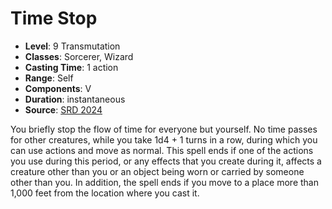 # Time Stop

- **Level**: 9 Transmutation
- **Classes**: Sorcerer, Wizard
- **Casting Time**: 1 action
- **Range**: Self
- **Components**: V
- **Duration**: instantaneous
- **Source**: [SRD 2024](../../../srds/SRD_2024.pdf)

You briefly stop the flow of time for everyone but yourself. No time passes for other creatures, while you take 1d4 + 1 turns in a row, during which you can use actions and move as normal. This spell ends if one of the actions you use during this period, or any effects that you create during it, affects a creature other than you or an object being worn or carried by someone other than you. In addition, the spell ends if you move to a place more than 1,000 feet from the location where you cast it.

